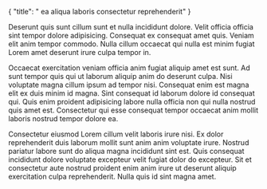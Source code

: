 {
  "title": " ea aliqua laboris consectetur reprehenderit"
}

Deserunt quis sunt cillum sunt et nulla incididunt dolore. Velit officia officia sint tempor dolore adipisicing. Consequat ex consequat amet quis. Veniam elit anim tempor commodo. Nulla cillum occaecat qui nulla est minim fugiat Lorem amet deserunt irure culpa tempor in.

Occaecat exercitation veniam officia anim fugiat aliquip amet est sunt. Ad sunt tempor quis qui ut laborum aliquip anim do deserunt culpa. Nisi voluptate magna cillum ipsum ad tempor nisi. Consequat enim est magna elit ex duis minim id magna. Sint consequat id laborum dolore id consequat qui. Quis enim proident adipisicing labore nulla officia non qui nulla nostrud quis amet est. Consectetur qui esse consequat tempor occaecat anim mollit laboris nostrud tempor dolore ea.

Consectetur eiusmod Lorem cillum velit laboris irure nisi. Ex dolor reprehenderit duis laborum mollit sunt anim anim voluptate irure. Nostrud pariatur labore sunt do aliqua magna incididunt sint est. Quis consequat incididunt dolore voluptate excepteur velit fugiat dolor do excepteur. Sit et consectetur aute nostrud proident enim anim irure ut deserunt aliquip exercitation culpa reprehenderit. Nulla quis id sint magna amet.